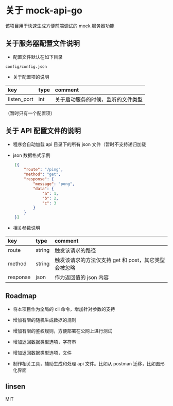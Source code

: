 # 关于 mock-api-go

该项目用于快速生成方便前端调试的 mock 服务器功能

## 关于服务器配置文件说明

- 配置文件默认在如下目录

` config/config.json `

- 关于配置项的说明

|key|type|comment|
|:---|:---|:---|
|listen_port|int|关于启动服务的时候，监听的文件类型|

（暂时只有一个配置项）

## 关于 API 配置文件的说明

- 程序会自动加载 api 目录下的所有 json 文件（暂时不支持递归加载

- json 数据格式示例

```json
    [{
        "route": "/ping",
        "method": "get",
        "response": {
            "message": "pong",
            "data": {
                "a": 1,
                "b": 2,
                "c": 3
            }
        }
    }]
```

- 相关参数说明

|key|type|comment|
|:---|:---|:---|
|route|string|触发该请求的路径|
|method|string|触发该请求的方法仅支持 get 和 post，其它类型会被忽略|
|response|json|作为返回值的 json 内容|

## Roadmap

- 将本项目作为全局的 cli 命令，增加针对参数的支持

- 增加有限的随机生成数据的规则

- 增加有限的鉴权规则，方便部署在公网上进行测试

- 增加返回数据类型选项，字符串

- 增加返回数据类型选项，文件

- 制作相关工具，辅助生成和处理 api 文件。比如从 postman 迁移，比如图形化界面

## linsen

MIT
